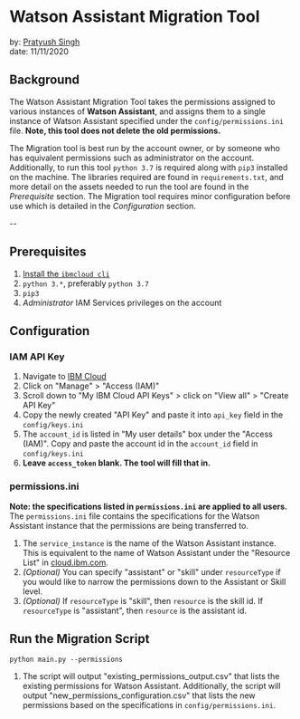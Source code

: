 # Watson Assistant Migration Tool
by: [Pratyush Singh](pratyushsingh@ibm.com) <br>
date: 11/11/2020

## Background 
The Watson Assistant Migration Tool takes the permissions assigned to various instances of **Watson Assistant**, and assigns them to a single instance of Watson Assistant specified under the `config/permissions.ini` file. **Note, this tool does not delete the old permissions.** 

The Migration tool is best run by the account owner, or by someone who has equivalent permissions such as administrator on the account. Additionally, to run this tool `python 3.7` is required along with `pip3` installed on the machine. The libraries required are found in `requirements.txt`, and more detail on the assets needed to run the tool are found in the *Prerequisite* section.  The Migration tool requires minor configuration before use which is detailed in the *Configuration* section.

--
## Prerequisites 
1. [Install the `ibmcloud cli` ](https://cloud.ibm.com/docs/cli)
2. `python 3.*`, preferably `python 3.7`
3. `pip3`
4. *Administrator* IAM Services privileges on the account

## Configuration
### IAM API Key 
1. Navigate to [IBM Cloud](cloud.ibm.com)
2. Click on "Manage"  > "Access (IAM)" 
3. Scroll down to "My IBM Cloud API Keys" > click on "View all" > "Create API Key"
4. Copy the newly created "API Key" and paste it into `api_key` field in the `config/keys.ini`
5.  The `account_id` is listed in "My user details" box under the "Access (IAM)". Copy and paste the account id in the `account_id` field in `config/keys.ini`
6.  **Leave `access_token` blank. The tool will fill that in.**

### permissions.ini
 **Note: the specifications listed in `permissions.ini` are applied to all users.**
The `permissions.ini` file contains the specifications for the Watson Assistant instance that the permissions are being transferred to.
1. The `service_instance` is the name of the Watson Assistant instance. This is equivalent to the name of Watson Assistant under the "Resource List" in [cloud.ibm.com](cloud.ibm.com).
2. *(Optional)* You can specify "assistant" or "skill" under `resourceType` if you would like to narrow the permissions down to the Assistant or Skill level.
3. *(Optional)* If `resourceType` is "skill", then `resource` is the skill id. If `resourceType` is "assistant", then `resource` is the assistant id.

## Run the Migration Script 
`python main.py --permissions`
1. The script will output  "existing_permissions_output.csv" that lists the existing permissions for Watson Assistant. Additionally, the script will output "new_permissions_configuration.csv" that lists the new permissions based on the specifications in `config/permissions.ini`.
